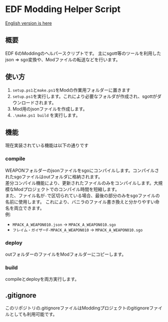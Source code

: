 # EDF Modding Helper Script
[English version is here](README-EN.md)

## 概要
EDF 6のModdingのヘルパースクリプトです。
主にsgott等のツールを利用したjson => sgo変換や、Modファイルの転送などを行います。

## 使い方
1. `setup.ps1`と`make.ps1`をModの作業用フォルダーに置きます
2. `setup.ps1`を実行します。これにより必要なフォルダが作成され、sgottがダウンロードされます。
3. Mod用のjsonファイルを作成します。
4. `.\make.ps1 build` を実行します。

## 機能
現在実装されている機能は以下の通りです

### compile 
WEAPONフォルダーのjsonファイルをsgoにコンパイルします。コンパイルされたsgoファイルはoutフォルダに格納されます。  
差分コンパイル機能により、更新されたファイルのみをコンパイルします。大規模なModプロジェクトでのコンパイル時間を短縮します。  
また、ファイル名が`-`で区切られている場合、最後の部分のみをsgoファイルの名前に使用します。
これにより、バニラのファイル書き換えと分かりやすい命名を両立できます。  
例:  
- `MPACK_A_WEAPON010.json` -> `MPACK_A_WEAPON010.sgo`  
- `フレイム・ガイザーF-MPACK_A_WEAPON010` -> `MPACK_A_WEAPON010.sgo`  

### deploy
outフォルダーのファイルをModフォルダーにコピーします。

### build
compileとdeployを両方実行します。  

## .gitignore
このリポジトリの.gitignoreファイルはModdingプロジェクトのgitignoreファイルとしても利用可能です。